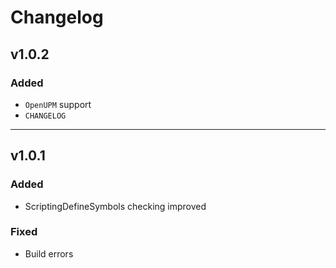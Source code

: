 # Changelog

## v1.0.2

### Added

- `OpenUPM` support
- `CHANGELOG`

---

## v1.0.1

### Added

- ScriptingDefineSymbols checking improved

### Fixed

- Build errors
